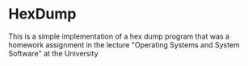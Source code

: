 # HexDump
This is a simple implementation of a hex dump program that was a homework assignment in the lecture "Operating Systems and System Software" at the University 
